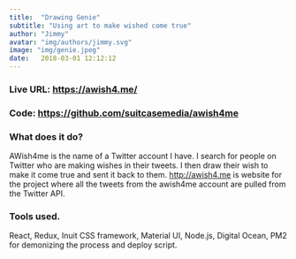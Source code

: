 ```yaml
---
title:  "Drawing Genie"
subtitle: "Using art to make wished come true"
author: "Jimmy"
avatar: "img/authors/jimmy.svg"
image: "img/genie.jpeg"
date:   2018-03-01 12:12:12
---
```


### Live URL: <a  target="_blank" href="https://awish4.me/">https://awish4.me/</a> 

### Code: <a href="https://github.com/suitcasemedia/awish4me">https://github.com/suitcasemedia/awish4me</a>


### What does it do?
AWish4me is the name of a Twitter account I have. I search for people on Twitter who are making wishes in their tweets. I then draw their wish to make it come true and sent it back to them. http://awish4.me is website for the project where all the tweets from the awish4me account are pulled from the Twitter API.

### Tools used.

React, Redux, Inuit CSS framework, Material UI, Node.js, Digital Ocean, PM2 for demonizing the process and deploy script.